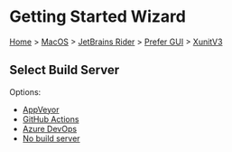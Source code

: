 <!--
GENERATED FILE - DO NOT EDIT
This file was generated by [MarkdownSnippets](https://github.com/SimonCropp/MarkdownSnippets).
Source File: /docs/mdsource/wiz/MacOS_Rider_Gui_XunitV3.source.md
To change this file edit the source file and then run MarkdownSnippets.
-->

# Getting Started Wizard

[Home](/docs/wiz/readme.md) > [MacOS](MacOS.md) > [JetBrains Rider](MacOS_Rider.md) > [Prefer GUI](MacOS_Rider_Gui.md) > [XunitV3](MacOS_Rider_Gui_XunitV3.md)

## Select Build Server

Options:
 * [AppVeyor](MacOS_Rider_Gui_XunitV3_AppVeyor.md)
 * [GitHub Actions](MacOS_Rider_Gui_XunitV3_GitHubActions.md)
 * [Azure DevOps](MacOS_Rider_Gui_XunitV3_AzureDevOps.md)
 * [No build server](MacOS_Rider_Gui_XunitV3_None.md)
